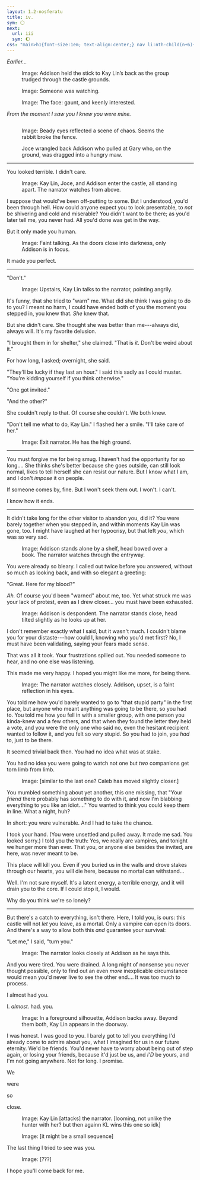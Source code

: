 ```yaml
---
layout: 1.2-nosferatu
title: iv.
sym: 🌕︎
next:
  url: iii
  sym: 🌔︎
css: "main>h1{font-size:1em; text-align:center;} nav li:nth-child(n+6){display:none;} header h2{color:#404040;} nav li:nth-child(5){color:#808080;} figcaption{text-align:center; color:#9f9f9f;} i span{display:block; text-align:center;} hr{margin:5em auto;} hr:first-child+p{text-align:center;} p{text-transform:lowercase; max-width:20em; color:#bfbfbf; font-size:.95em;} .dlg,figcaption p{text-transform:none;} #short{margin:2em auto;} #early{display:block; text-align:center; text-transform:none; margin:5em auto; padding-left:1em;} .smol{max-width:400px;}"
---
```

<!--
- at the end: KL throws something at Caleb? then goes in for the kill. I nuked their powers so this has just gotta be straight-up physical assault lmao, bonus points if she stabs him with something (that she later uses on herself)
- either here or next part: "I just want to go home, fall asleep, and when I wake up this will all have been some nightmare."
-->

<i id="early">Earlier...</i>

<figure><img src="{%include url.html%}/assets/img/au/4-01.png" alt=""/>
<figcaption><span class="x">Image: </span>Addison held the stick to Kay Lin’s back as the group trudged through the castle grounds.</figcaption></figure>

<figure><img src="{%include url.html%}/assets/img/au/4-02.png" alt=""/>
<figcaption><span class="x">Image: </span>Someone was watching.</figcaption></figure>

<figure><img src="{%include url.html%}/assets/img/au/4-03.png" alt=""/>
<figcaption><span class="x">Image: </span>The face: gaunt, and keenly interested.</figcaption></figure>

<div class="book" markdown="1">
<i><span>From the moment I saw you</span> <span>I knew you were mine.</span></i>
</div>

<figure><img src="{%include url.html%}/assets/img/au/4-04.png" alt=""/>
<figcaption><p><span class="x">Image: </span>Beady eyes reflected a scene of chaos. Seems the rabbit broke the fence.</p><p>Joce wrangled back Addison who pulled at Gary who, on the ground, was dragged into a hungry maw.</p></figcaption></figure>

<div class="book" markdown="1">

----

You looked terrible. I didn't care.

<figure><img src="{%include url.html%}/assets/img/au/4-05.png" alt=""/>
<figcaption><span class="block"><span class="x">Image: </span>Kay Lin, Joce, and Addison enter the castle, all standing apart.</span> <span class="block">The narrator watches from above.</span></figcaption></figure>

I suppose that would've been off-putting to some. But I understood, you'd been through hell. How could anyone expect you to look presentable, to *not* be shivering and cold and miserable? You didn't want to be there; as you'd later tell me, you never had. All you'd done was get in the way.

But it only made you human.

<figure><img src="{%include url.html%}/assets/img/au/4-06.png" alt=""/>
<figcaption><span class="x">Image: </span>Faint talking. As the doors close into darkness, only Addison is in focus.</figcaption></figure>

It made you perfect.

----

<span class="dlg">"Don't."</span>

<figure><img src="{%include url.html%}/assets/img/au/4-07.png" alt=""/>
<figcaption><span class="x">Image: </span> Upstairs, Kay Lin talks to the narrator, pointing angrily.</figcaption></figure>

It's funny, that she tried to "warn" me. What did she think I was going to do to you? I meant no harm, I could have ended both of you the moment you stepped in, you knew that. *She* knew that.

But she didn't care. She thought she was better than me---always did, always will. It's my favorite delusion.

<span class="dlg">"I brought them in for shelter,"</span> she claimed. <span class="dlg">"That is *it*. Don't be weird about it."</span>

For how long, I asked; overnight, she said.

"They'll be lucky if they last an hour." I said this sadly as I could muster. "You're kidding yourself if you think otherwise."

<span class="dlg">"One got invited."</span>

"And the other?"

She couldn't reply to that. Of course she couldn't. We both knew.

"Don't tell me what to do, Kay Lin." I flashed her a smile. "I'll take care of her."

<figure><img src="{%include url.html%}/assets/img/au/4-08.png" alt=""/>
<figcaption><span class="x">Image: </span>Exit narrator. He has the high ground.</figcaption></figure>

----

You must forgive me for being smug. I&nbsp;haven't had the opportunity for so long.... She thinks she's better because she goes outside, can still look normal, likes to tell herself she can resist our nature. But I know what I am, and I don't *impose* it on people.

If someone comes by, fine. But I won't seek them out. I won't. I can't.

I know how it ends.

----

It didn't take long for the other visitor to abandon you, did it? You were barely together when you stepped in, and within moments Kay Lin was gone, too. I might have laughed at her hypocrisy, but that left *you*, which was so very sad.

<figure><img src="{%include url.html%}/assets/img/au/4-09.png" alt=""/>
<figcaption><span class="block"><span class="x">Image: </span>Addison stands alone by a shelf, head bowed over a book.</span> <span class="block">The narrator watches through the entryway.</span></figcaption></figure>

You were already so bleary. I called out twice before you answered, without so much as looking back, and with so elegant a greeting:

<span class="dlg">"Great. Here for my blood?"</span>

*Ah.* Of course you'd been "warned" about me, too. Yet what struck me was your lack of protest, even as I drew closer... you must have been exhausted.

<figure><img src="{%include url.html%}/assets/img/au/4-10.png" alt=""/>
<figcaption class="smol"><span class="x">Image: </span>Addison is despondent. The narrator stands close, head tilted slightly as he looks up at her.</figcaption></figure>

I don't remember exactly what I said, but it wasn't much. I couldn't blame you for your distaste---how could I, knowing who you'd met first? No, I must have been validating, saying your fears made sense.

That was all it took. Your frustrations spilled out. You needed someone to hear, and no one else was listening.

This made me very happy. I hoped you might like me more, for being there.

<figure><img src="{%include url.html%}/assets/img/au/4-11.png" alt=""/>
<figcaption class="smol"><span class="x">Image: </span>The narrator watches closely. Addison, upset, is a faint reflection in his eyes.</figcaption></figure>

You told me how you'd barely wanted to go to "that stupid party" in the first place, but anyone who meant anything was going to be there, so you had to. You told me how you fell in with a smaller group, with one person you kinda-knew and a few others, and that when they found the letter they held a vote, and you were the only one who said no, even the hesitant recipient wanted to follow it, and you felt so very stupid. So you had to join, you *had* to, just to be there.

It seemed trivial back then. You had no idea what was at stake.

You had no idea you were going to watch not one but *two* companions get torn limb from limb.

<figure><img src="https://via.placeholder.com/400x300.png" alt=""/>
<figcaption><span class="x">Image: </span>[similar to the last one? Caleb has moved slightly closer.]</figcaption></figure>

You mumbled something about yet another, this one missing, that <span class="dlg">"Your *friend* there probably has something to do with it, and now I'm blabbing everything to you like an idiot...."</span> You wanted to think you could keep them in line. What a night, huh?

In short: you were vulnerable. And I had to take the chance.

I took your hand. (You were unsettled and pulled away. It made me sad. You looked sorry.) I told you the truth: Yes, we really are vampires, and tonight we hunger more than ever. That you, or anyone else besides the invited, are here, was never meant to be.

This place will kill you. Even if you buried us in the walls and drove stakes through our hearts, you will die here, because no mortal can withstand...

Well. I'm not sure myself. It's a latent energy, a terrible energy, and it will drain you to the core. If I could stop it, I would.

Why do you think we're so lonely?

<hr id="short">

But there's a catch to everything, isn't there. Here, I told you, is ours: this castle will not *let* you leave, as a mortal. Only a vampire can open its doors. And there's a way to allow both this *and* guarantee your survival:

"Let me," I said, "turn you."

<figure><img src="https://via.placeholder.com/400x300.png" alt=""/>
<figcaption><span class="x">Image: </span>The narrator looks closely at Addison as he says this.</figcaption></figure>

And you were tired. You were drained. A long night of nonsense you never thought possible, only to find out an even *more* inexplicable circumstance would mean you'd never live to see the other end.... It was too much to process.

I almost had you.

<span class="dlg">I. *almost.* had. you.</span>

<figure><img src="https://via.placeholder.com/400x300.png" alt=""/>
<figcaption><span class="block"><span class="x">Image: </span>In a foreground silhouette, Addison backs away.<!--caleb's an unreliable narrator; he makes it seem like he wsa This close, maybe addison was (byh her own admission?) too tired to protest, but she /did/ back off. kl was like "owo i hear protest?"--></span> <span class="block">Beyond them both, Kay Lin appears in the doorway.</span></figcaption></figure>

I was honest. I was good to you. I barely got to tell you everything I'd already come to admire about you, what I imagined for us in our future eternity. We'd be friends. You'd never have to worry about being out of step again, or losing your friends, because it'd just be us, and *<span style="text-transform:uppercase;">I'd</span>* be yours, and I'm not going anywhere. Not for long. I promise.

We

were

so

close.

<figure><img src="https://via.placeholder.com/400x300.png" alt=""/>
<figcaption><span class="x">Image: </span>Kay Lin [attacks] the narrator. [looming, not unlike the hunter with her? but then againn KL wins this one so idk]</figcaption></figure>

<figure><img src="https://via.placeholder.com/400x300.png" alt=""/>
<figcaption><span class="x">Image: </span>[it might be a small sequence]</figcaption></figure>

The last thing I tried to see was you.

<figure><img src="https://via.placeholder.com/400x300.png" alt=""/>
<figcaption><span class="x">Image: </span>[???]</figcaption></figure>

I hope you'll come back for me.
</div>
